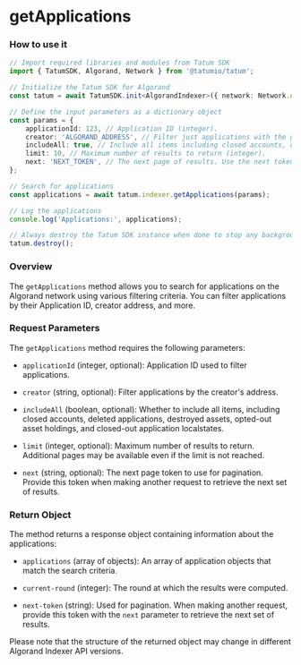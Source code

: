 # getApplications

### How to use it

```typescript
// Import required libraries and modules from Tatum SDK
import { TatumSDK, Algorand, Network } from '@tatumio/tatum';

// Initialize the Tatum SDK for Algorand
const tatum = await TatumSDK.init<AlgorandIndexer>({ network: Network.ALGORAND_INDEXER });

// Define the input parameters as a dictionary object
const params = {
    applicationId: 123, // Application ID (integer).
    creator: 'ALGORAND_ADDRESS', // Filter just applications with the given creator address (string).
    includeAll: true, // Include all items including closed accounts, deleted applications, destroyed assets, opted-out asset holdings, and closed-out application localstates (boolean).
    limit: 10, // Maximum number of results to return (integer).
    next: 'NEXT_TOKEN', // The next page of results. Use the next token provided by the previous results (string).
};

// Search for applications
const applications = await tatum.indexer.getApplications(params);

// Log the applications
console.log('Applications:', applications);

// Always destroy the Tatum SDK instance when done to stop any background processes
tatum.destroy();
```

### Overview

The `getApplications` method allows you to search for applications on the Algorand network using various filtering criteria. You can filter applications by their Application ID, creator address, and more.

### Request Parameters

The `getApplications` method requires the following parameters:

- `applicationId` (integer, optional): Application ID used to filter applications.

- `creator` (string, optional): Filter applications by the creator's address.

- `includeAll` (boolean, optional): Whether to include all items, including closed accounts, deleted applications, destroyed assets, opted-out asset holdings, and closed-out application localstates.

- `limit` (integer, optional): Maximum number of results to return. Additional pages may be available even if the limit is not reached.

- `next` (string, optional): The next page token to use for pagination. Provide this token when making another request to retrieve the next set of results.

### Return Object

The method returns a response object containing information about the applications:

- `applications` (array of objects): An array of application objects that match the search criteria.

- `current-round` (integer): The round at which the results were computed.

- `next-token` (string): Used for pagination. When making another request, provide this token with the `next` parameter to retrieve the next set of results.

Please note that the structure of the returned object may change in different Algorand Indexer API versions.